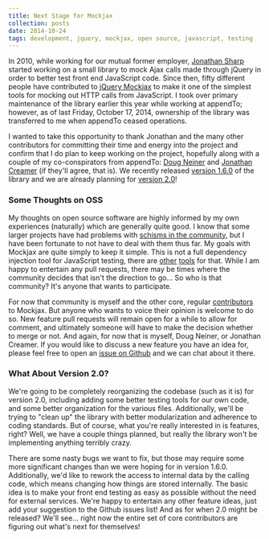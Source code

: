 ```yaml
---
title: Next Stage for Mockjax
collection: posts
date: 2014-10-24
tags: development, jquery, mockjax, open source, javascript, testing
---
```


In 2010, while working for our mutual former employer, [Jonathan Sharp](https://github.com/jdsharp "Jonathan Sharop on Github") started working on a small library to mock Ajax calls made through jQuery in order to better test front end JavaScript code. Since then, fifty different people have contributed to [jQuery Mockjax](https://github.com/jakerella/jquery-mockjax "jQuery Mockjax plugin") to make it one of the simplest tools for mocking out HTTP calls from JavaScript. I took over primary maintenance of the library earlier this year while working at appendTo; however, as of last Friday, October 17, 2014, ownership of the library was transferred to me when appendTo ceased operations.

I wanted to take this opportunity to thank Jonathan and the many other contributors for committing their time and energy into the project and confirm that I do plan to keep working on the project, hopefully along with a couple of my co-conspirators from appendTo: [Doug Neiner](https://github.com/dcneiner "Doug Neiner on Github") and [Jonathan Creamer](https://github.com/jcreamer898 "Jonathan Creamer on Github") (if they'll agree, that is). We recently released [version 1.6.0](https://github.com/jakerella/jquery-mockjax/releases/tag/v1.6.0 "Mockjax v1.6.0") of the library and we are already planning for [version 2.0](https://github.com/jakerella/jquery-mockjax/issues?q=is%3Aopen+is%3Aissue+milestone%3A%22Mockjax+2.0%22 "Mockjax v2.0.0 Milestone")!

### Some Thoughts on OSS

My thoughts on open source software are highly informed by my own experiences (naturally) which are generally quite good. I know that some larger projects have had problems with [schisms in the community](http://dtrejo.com/why-is-node-being-forked.html "Why is Node being forked"), but I have been fortunate to not have to deal with them thus far. My goals with Mockjax are quite simply to keep it simple. This is not a full dependency injection tool for JavaScript testing, there are [other](http://sinonjs.org/ "Sinon") [tools](https://docs.angularjs.org/guide/di "Dependency Injection in Angular") for that. While I am happy to entertain any pull requests, there may be times where the community decides that isn't the direction to go... So who is that community? It's anyone that wants to participate.

For now that community is myself and the other core, regular [contributors](https://github.com/jakerella/jquery-mockjax/graphs/contributors "Mockjax contributors") to Mockjax. But anyone who wants to voice their opinion is welcome to do so. New feature pull requests will remain open for a while to allow for comment, and ultimately someone will have to make the decision whether to merge or not. And again, for now that is myself, Doug Neiner, or Jonathan Creamer. If you would like to discuss a new feature you have an idea for, please feel free to open an [issue on Github](https://github.com/jakerella/jquery-mockjax/issues "Github issues for Mockjax") and we can chat about it there.

### What About Version 2.0?

We're going to be completely reorganizing the codebase (such as it is) for version 2.0, including adding some better testing tools for our own code, and some better organization for the various files. Additionally, we'll be trying to "clean up" the library with better modularization and adherence to coding standards. But of course, what you're really interested in is features, right? Well, we have a couple things planned, but really the library won't be implementing anything terribly crazy.

There are some nasty bugs we want to fix, but those may require some more significant changes than we were hoping for in version 1.6.0. Additionally, we'd like to rework the access to internal data by the calling code, which means changing how things are stored internally. The basic idea is to make your front end testing as easy as possible without the need for external services. We're happy to entertain any other feature ideas, just add your suggestion to the Github issues list! And as for when 2.0 might be released? We'll see... right now the entire set of core contributors are figuring out what's next for themselves!
